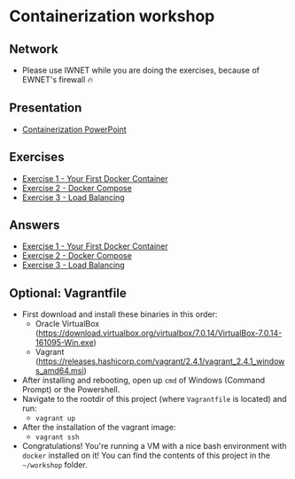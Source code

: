 # Containerization workshop

## Network

- Please use IWNET while you are doing the exercises, because of EWNET's firewall 🔥

## Presentation

- [Containerization PowerPoint](containerization.pptx)

## Exercises

- [Exercise 1 - Your First Docker Container](./exercises/exercise_1/README.md)
- [Exercise 2 - Docker Compose](./exercises/exercise_2/README.md)
- [Exercise 3 - Load Balancing](./exercises/exercise_3/README.md)

## Answers

- [Exercise 1 - Your First Docker Container](./exercises/exercise_1_answers/README.md)
- [Exercise 2 - Docker Compose](./exercises/exercise_2_answers/README.md)
- [Exercise 3 - Load Balancing](./exercises/exercise_3_answers/README.md)

## Optional: Vagrantfile

- First download and install these binaries in this order:
  - Oracle VirtualBox (https://download.virtualbox.org/virtualbox/7.0.14/VirtualBox-7.0.14-161095-Win.exe)
  - Vagrant (https://releases.hashicorp.com/vagrant/2.4.1/vagrant_2.4.1_windows_amd64.msi)
- After installing and rebooting, open up `cmd` of Windows (Command Prompt) or the Powershell.
- Navigate to the rootdir of this project (where `Vagrantfile` is located) and run:
  - `vagrant up`
- After the installation of the vagrant image:
  - `vagrant ssh`
- Congratulations! You're running a VM with a nice bash environment with `docker` installed on it! You can find the
  contents of this project in the `~/workshop` folder.
